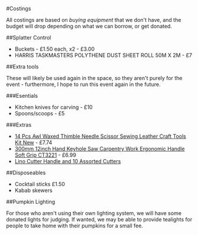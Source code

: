 #Costings

All costings are based on *buying equipment* that we don't have, and the budget will drop depending on what we can borrow, or get donated.

##Splatter Control

* Buckets - £1.50 each, x2 - £3.00
* HARRIS TASKMASTERS POLYTHENE DUST SHEET ROLL 50M X 2M - £7

##Extra tools

These will likely be used again in the space, so they aren't purely for the event - furthermore, I hope to run this event again in the future.

###Esentials

* Kitchen knives for carving - £10
* Spoons/scoops - £5

###Extras

* [14 Pcs Awl Waxed Thimble Needle Scissor Sewing Leather Craft Tools Kit New](http://www.ebay.co.uk/itm/14-Pcs-Awl-Waxed-Thimble-Needle-Scissor-Sewing-Leather-Craft-Tools-Kit-New-/311675390671?hash=item48914d0acf:g:GiUAAOSwLF1X2QlF) - £7.74
* [300mm 12inch Hand Keyhole Saw Carpentry Work Ergonomic Handle Soft Grip CT3221](http://www.ebay.co.uk/itm/300mm-12inch-Hand-Keyhole-Saw-Carpentry-Work-Ergonomic-Handle-Soft-Grip-CT3221-/261737216863?hash=item3cf0c0fb5f:g:Ms0AAOSwk5FUuQvL) - £6.99
* [Lino Cutter Handle and 10 Assorted Cutters](http://www.ebay.co.uk/itm/Lino-Cutter-Handle-and-10-Assorted-Cutters-MAJOR-BRUSHES-craft-/301930598847?hash=item464c7751bf:g:nd0AAOSw7KJXDXi0)

##Disposeables

* Cocktail sticks £1.50
* Kabab skewers

##Pumpkin Lighting

For those who aren't using their own lighting system, we will have some donated lights for judging. If wanted, we may be able to provide tealights for people to take home with their pumpkins for a small fee.


